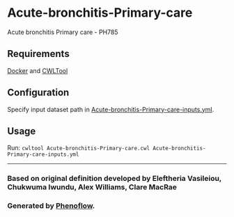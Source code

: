 # Acute-bronchitis-Primary-care

Acute bronchitis Primary care - PH785

## Requirements

[Docker](https://docs.docker.com/install/) and [CWLTool](https://github.com/common-workflow-language/cwltool#install)

## Configuration

Specify input dataset path in [Acute-bronchitis-Primary-care-inputs.yml](Acute-bronchitis-Primary-care-inputs.yml).

## Usage

Run: `cwltool Acute-bronchitis-Primary-care.cwl Acute-bronchitis-Primary-care-inputs.yml`

***

### Based on original definition developed by Eleftheria Vasileiou, Chukwuma Iwundu, Alex Williams, Clare MacRae
### Generated by [Phenoflow](https://kclhi.org/phenoflow).
